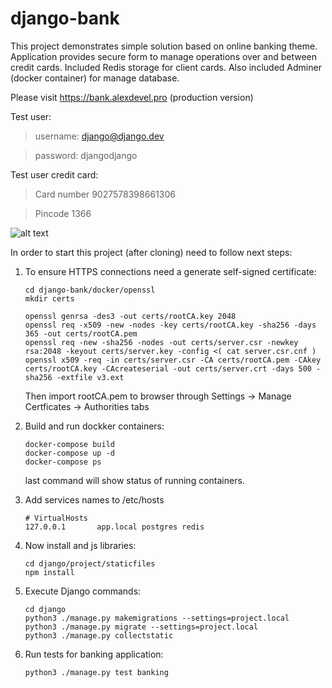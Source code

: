 # django-bank
This project demonstrates simple solution based on online banking theme.
Application provides secure form to manage operations over and between credit cards. 
Included Redis storage for client cards.
Also included Adminer (docker container) for manage database.

Please visit <a href="https://bank.alexdevel.pro">https://bank.alexdevel.pro</a> (production version)

Test user:
> username: django@django.dev

> password: djangodjango


Test user credit card:
> Card number 9027578398661306

> Pincode 1366

![alt text](https://raw.githubusercontent.com/oleksii-velychko/django-bank/master/screenshot.png)


In order to start this project (after cloning) need to follow next steps:

1. To ensure HTTPS connections need a generate self-signed certificate:

    ```
    cd django-bank/docker/openssl
    mkdir certs

    openssl genrsa -des3 -out certs/rootCA.key 2048
    openssl req -x509 -new -nodes -key certs/rootCA.key -sha256 -days 365 -out certs/rootCA.pem
    openssl req -new -sha256 -nodes -out certs/server.csr -newkey rsa:2048 -keyout certs/server.key -config <( cat server.csr.cnf )
    openssl x509 -req -in certs/server.csr -CA certs/rootCA.pem -CAkey certs/rootCA.key -CAcreateserial -out certs/server.crt -days 500 -sha256 -extfile v3.ext
    ```

    Then import rootCA.pem to browser through Settings -> Manage Certficates -> Authorities tabs

2. Build and run dockker containers:

    ```
    docker-compose build
    docker-compose up -d
    docker-compose ps
    ```
    
    last command will show status of running containers.
    
3. Add services names to /etc/hosts

    ```
    # VirtualHosts
    127.0.0.1       app.local postgres redis
    ```
    
4. Now install and js libraries:

    ```
    cd django/project/staticfiles
    npm install
    ```
    
5. Execute Django commands:

    ```
    cd django
    python3 ./manage.py makemigrations --settings=project.local
    python3 ./manage.py migrate --settings=project.local
    python3 ./manage.py collectstatic
    ```
    
6. Run tests for banking application:

    ```
    python3 ./manage.py test banking
    ```